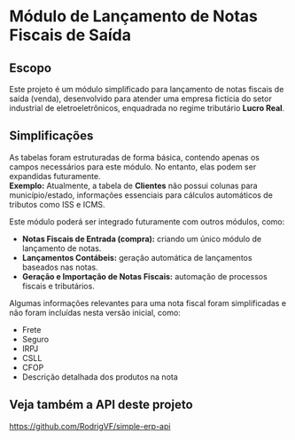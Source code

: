 # Módulo de Lançamento de Notas Fiscais de Saída

## Escopo

Este projeto é um módulo simplificado para lançamento de notas fiscais de saída (venda), desenvolvido para atender uma empresa fictícia do setor industrial de eletroeletrônicos, enquadrada no regime tributário **Lucro Real**.

## Simplificações

As tabelas foram estruturadas de forma básica, contendo apenas os campos necessários para este módulo. No entanto, elas podem ser expandidas futuramente.  
**Exemplo:** Atualmente, a tabela de **Clientes** não possui colunas para município/estado, informações essenciais para cálculos automáticos de tributos como ISS e ICMS.

Este módulo poderá ser integrado futuramente com outros módulos, como:

- **Notas Fiscais de Entrada (compra):** criando um único módulo de lançamento de notas.
- **Lançamentos Contábeis:** geração automática de lançamentos baseados nas notas.
- **Geração e Importação de Notas Fiscais:** automação de processos fiscais e tributários.

Algumas informações relevantes para uma nota fiscal foram simplificadas e não foram incluídas nesta versão inicial, como:

- Frete
- Seguro
- IRPJ
- CSLL
- CFOP
- Descrição detalhada dos produtos na nota

## Veja também a API deste projeto
https://github.com/RodrigVF/simple-erp-api

